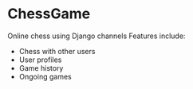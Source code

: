 # ChessGame

Online chess using Django channels
Features include: 
- Chess with other users
- User profiles
- Game history
- Ongoing games
